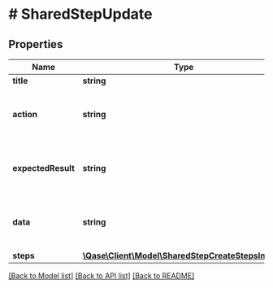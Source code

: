 # # SharedStepUpdate

## Properties

Name | Type | Description | Notes
------------ | ------------- | ------------- | -------------
**title** | **string** |  |
**action** | **string** | Deprecated, use the &#x60;steps&#x60; property instead. | [optional]
**expectedResult** | **string** | Deprecated, use the &#x60;steps&#x60; property instead. | [optional]
**data** | **string** | Deprecated, use the &#x60;steps&#x60; property instead. | [optional]
**steps** | [**\Qase\Client\Model\SharedStepCreateStepsInner[]**](SharedStepCreateStepsInner.md) |  | [optional]

[[Back to Model list]](../../README.md#models) [[Back to API list]](../../README.md#endpoints) [[Back to README]](../../README.md)
